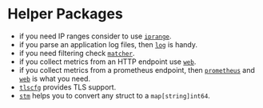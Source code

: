 <!--
title: "Helper Packages"
custom_edit_url: "/src/go/plugin/go.d/pkg/README.md"
sidebar_label: "Helper Packages"
learn_status: "Published"
learn_rel_path: "Developers/External plugins/go.d.plugin/Helper Packages"
-->

# Helper Packages

- if you need IP ranges consider to
  use [`iprange`](/src/go/plugin/go.d/pkg/iprange).
- if you parse an application log files, then [`log`](https://github.com/netdata/netdata/tree/master/src/go/plugin/go.d/pkg/logs) is
  handy.
- if you need filtering
  check [`matcher`](/src/go/plugin/go.d/pkg/matcher).
- if you collect metrics from an HTTP endpoint use [`web`](https://github.com/netdata/netdata/tree/master/src/go/plugin/go.d/pkg/web).
- if you collect metrics from a prometheus endpoint,
  then [`prometheus`](https://github.com/netdata/netdata/tree/master/src/go/plugin/go.d/pkg/prometheus)
  and [`web`](https://github.com/netdata/netdata/tree/master/src/go/plugin/go.d/pkg/web) is what you need.
- [`tlscfg`](https://github.com/netdata/netdata/tree/master/src/go/plugin/go.d/pkg/tlscfg) provides TLS support.
- [`stm`](https://github.com/netdata/netdata/tree/master/src/go/plugin/go.d/pkg/stm) helps you to convert any struct to a `map[string]int64`.
